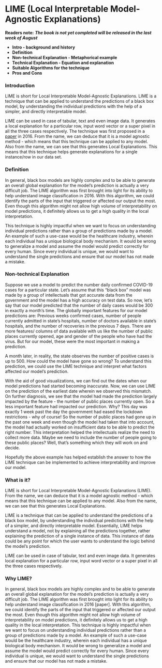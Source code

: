 # LIME \(Local Interpretable Model-Agnostic Explanations\)

**Readers note:** _**The book is not yet completed will be released in the last week of August**_

* **Intro - background and history**
* **Definition**
* **Non-technical Explanation - Metaphorical example**
* **Technical Explanation - Equation and explanation**
* **Suitable Algorithms for the technique**
* **Pros and Cons**

### Introduction

LIME is short for Local Interpretable Model-Agnostic Explanations. LIME is a technique that can be applied to understand the predictions of a black box model, by understanding the individual predictions with the help of a simpler, and directly interpretable model. 

LIME can be used in case of tabular, text and even image data. It generates a local explanation for a particular row, input word vector or a super pixel in all the three cases respectively. The technique was first proposed in a [paper](https://arxiv.org/abs/1602.04938) in 2016. From the name, we can deduce that it is a model agnostic method - which means that this technique can be applied to any model. Also from the name, we can see that this generates Local Explanations. This means that this technique helps generate explanations for a single instance/row in our data set. 

### Definition

In general, black box models are highly complex and to be able to generate an overall global explanation for the model’s prediction is actually a very difficult job. The LIME algorithm was first brought into light for its ability to help understand image classification in 2016. With this algorithm, we could identify the parts of the input that triggered or affected our output the most. Even though this algorithm might not allow high volume of interpretability on model predictions, it definitely allows us to get a high quality in the local interpretation. 

This technique is highly impactful when we want to focus on understanding individual predictions rather than a group of predictions made by a model. An example of such a use-case would be the healthcare industry, wherein each individual has a unique biological body mechanism. It would be wrong to generalize a model and assume the model would predict correctly for every human. Since every individual is unique, we would want to understand the single predictions and ensure that our model has not made a mistake. 

### Non-technical Explanation

Suppose we use a model to predict the number daily confirmed COVID-19 cases for a particular state. Let’s assume that this “black box” model was made by a group of intellectuals that got accurate data from the government and the model has a high accuracy on test data. So now, let’s say that our model predicted that the number of daily cases would be 300 in exactly a month’s time. The globally important features for our model predictions are: Previous weeks confirmed cases, number of people currently admitted in state’s hospitals, number of doctors available in state’s hospitals, and the number of recoveries in the previous 7 days. There are more features/ columns of data available with us like the number of public places currently opened, age and gender of the people who have had the virus. But for our model, these were the most important in making a prediction.  

A month later, in reality, the state observes the number of positive cases is up to 500. How could the model have gone so wrong? To understand this prediction, we could use the LIME technique and interpret what factors affected our model’s prediction. 

With the aid of good visualizations, we can find out the dates when our model predictions had started becoming inaccurate. Now, we can use LIME on the prediction of the earliest date wherein we observed this mismatch. On further diagnosis, we see that the model had made the prediction largely impacted by the feature - the  number of public places currently open. So a less important feature had impacted our prediction. Why? This day was exactly 1 week past the day the government had eased the lockdown restrictions - why of course! So the number of public places had gone up in the past one week and even though the model had taken that into account, the model had actually worked on insufficient data to be able to predict the right number. This interpretation helped the intellectuals realize the need to collect more data. Maybe we need to include the number of people going to these public places? Well, that’s something which they will work on and decide.

Hopefully the above example has helped establish the answer to how the LIME technique can be implemented to achieve interpretability and improve our model. 



### 



### What is it?

LIME is short for Local Interpretable Model-Agnostic Explanations \(LIME\). From the name, we can deduce that it is a model agnostic method - which means that this technique can be applied to any model. Also from the name, we can see that this generates Local Explanations. 

LIME is a technique that can be applied to understand the predictions of a black box model, by understanding the individual predictions with the help of a simpler, and directly interpretable model. Essentially, LIME helps understand a model, not by explaining all the predictions together, rather explaining the prediction of a single instance of data. This instance of data could be any point for which the user wants to understand the logic behind the model’s prediction. 

LIME can be used in case of tabular, text and even image data. It generates local explanation for a particular row, input word vector or a super pixel in all the three cases respectively. 

### Why LIME? 

In general, black box models are highly complex and to be able to generate an overall global explanation for the model’s prediction is actually a very difficult job. The LIME algorithm was first brought into light for its ability to help understand image classification in 2016 \[paper\]. With this algorithm, we could identify the parts of the input that triggered or affected our output the most. Even though this algorithm might not allow high volume of interpretability on model predictions, it definitely allows us to get a high quality in the local interpretation. This technique is highly impactful when we want to focus on understanding individual predictions rather than a group of predictions made by a model. An example of such a use-case would be the healthcare industry, wherein each individual has a unique biological body mechanism. It would be wrong to generalize a model and assume the model would predict correctly for every human. Since every individual is unique, we would want to understand the single predictions and ensure that our model has not made a mistake. 

### 



